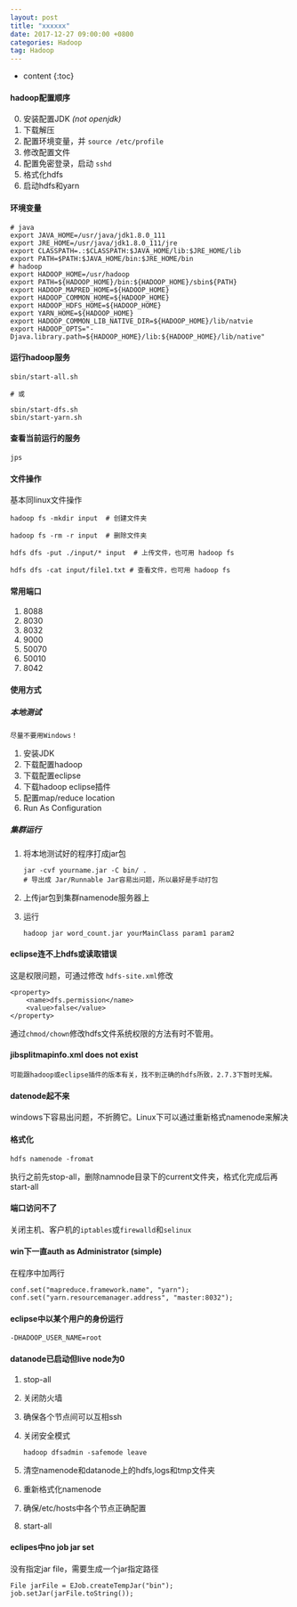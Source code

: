 ```yaml
---
layout: post
title: "xxxxxx"
date: 2017-12-27 09:00:00 +0800 
categories: Hadoop
tag: Hadoop
---
```

* content
{:toc}

#### hadoop配置顺序

0. 安装配置JDK  *(not openjdk)*
1. 下载解压
2. 配置环境变量，并 ```source /etc/profile```
3. 修改配置文件
4. 配置免密登录，启动 ```sshd```
4. 格式化hdfs
5. 启动hdfs和yarn


#### 环境变量

```
# java
export JAVA_HOME=/usr/java/jdk1.8.0_111
export JRE_HOME=/usr/java/jdk1.8.0_111/jre
export CLASSPATH=.:$CLASSPATH:$JAVA_HOME/lib:$JRE_HOME/lib
export PATH=$PATH:$JAVA_HOME/bin:$JRE_HOME/bin
# hadoop
export HADOOP_HOME=/usr/hadoop  
export PATH=${HADOOP_HOME}/bin:${HADOOP_HOME}/sbin${PATH}  
export HADOOP_MAPRED_HOME=${HADOOP_HOME}  
export HADOOP_COMMON_HOME=${HADOOP_HOME}  
export HADOOP_HDFS_HOME=${HADOOP_HOME}  
export YARN_HOME=${HADOOP_HOME}  
export HADOOP_COMMON_LIB_NATIVE_DIR=${HADOOP_HOME}/lib/natvie    
export HADOOP_OPTS="-Djava.library.path=${HADOOP_HOME}/lib:${HADOOP_HOME}/lib/native" 

```

<!-- more -->

#### 运行hadoop服务

```
sbin/start-all.sh

# 或

sbin/start-dfs.sh
sbin/start-yarn.sh
```

#### 查看当前运行的服务

```
jps
```

#### 文件操作
基本同linux文件操作

```
hadoop fs -mkdir input  # 创建文件夹

hadoop fs -rm -r input  # 删除文件夹

hdfs dfs -put ./input/* input  # 上传文件，也可用 hadoop fs

hdfs dfs -cat input/file1.txt # 查看文件，也可用 hadoop fs
```

#### 常用端口

1. 8088
2. 8030
3. 8032
4. 9000
5. 50070
6. 50010
7. 8042

#### 使用方式

##### 本地测试

```
尽量不要用Windows！
```

1. 安装JDK
2. 下载配置hadoop
3. 下载配置eclipse
4. 下载hadoop eclipse插件
5. 配置map/reduce location
6. Run As Configuration

##### 集群运行

1. 将本地测试好的程序打成jar包

    ```
    jar -cvf yourname.jar -C bin/ . 
    # 导出成 Jar/Runnable Jar容易出问题，所以最好是手动打包
    ```

2. 上传jar包到集群namenode服务器上

3. 运行 

    ```
    hadoop jar word_count.jar yourMainClass param1 param2
    ```

#### eclipse连不上hdfs或读取错误

这是权限问题，可通过修改 ```hdfs-site.xml```修改

```
<property>
    <name>dfs.permission</name>
    <value>false</value>
</property>
```

通过```chmod/chown```修改hdfs文件系统权限的方法有时不管用。


#### jibsplitmapinfo.xml does not exist

```
可能跟hadoop或eclipse插件的版本有关，找不到正确的hdfs所致，2.7.3下暂时无解。
```

#### datenode起不来
windows下容易出问题，不折腾它。Linux下可以通过重新格式namenode来解决

#### 格式化

```
hdfs namenode -fromat
```

执行之前先stop-all，删除namnode目录下的current文件夹，格式化完成后再start-all


#### 端口访问不了

关闭主机、客户机的```iptables```或```firewalld```和```selinux```


#### win下一直auth as Administrator (simple)

在程序中加两行
```
conf.set("mapreduce.framework.name", "yarn");
conf.set("yarn.resourcemanager.address", "master:8032");
```

#### eclipse中以某个用户的身份运行
```
-DHADOOP_USER_NAME=root
```

#### datanode已启动但live node为0

1. stop-all

2. 关闭防火墙

3. 确保各个节点间可以互相ssh

4. 关闭安全模式
    ```
    hadoop dfsadmin -safemode leave
    ```

5. 清空namenode和datanode上的hdfs,logs和tmp文件夹

6. 重新格式化namenode

7. 确保/etc/hosts中各个节点正确配置

8. start-all

#### eclipes中no job jar set
没有指定jar file，需要生成一个jar指定路径
```
File jarFile = EJob.createTempJar("bin");
job.setJar(jarFile.toString());
```

